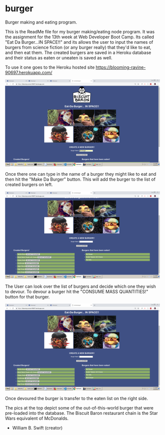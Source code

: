 # burger
Burger making and eating program.

This is the ReadMe file for my burger making/eating node program. It was the assignment for the 13th week at Web Developer Boot Camp.  Its called "Eat Da Burger...IN SPACE!!" and its allows the user to input the names of burgers from science fiction (or any burger really) that they'd like to eat, and then eat them.  The created burgers are saved in a Heroku database and their status as eaten or uneaten is saved as well. 

To use it one goes to the Heroku hosted site https://blooming-ravine-90697.herokuapp.com/

![alt text](readme_pics/Image1.jpg?raw=true "1st pic") 

Once there one can type in the name of a burger they might like to eat and then hit the "Make Da Burger" button.  This will add the burger to the list of created burgers on left.  

![alt text](readme_pics/Image3.jpg?raw=true "2nd pic") 

The User can look over the list of burgers and decide which one they wish to devour.  To devour a burger hit the "CONSUME MASS QUANTITIES!" button for that burger.       

![alt text](readme_pics/Image4.jpg?raw=true "3rd pic") 

Once devoured the burger is transfer to the eaten list on the right side.  

The pics at the top depict some of the out-of-this-world burger that were pre-loaded into the database.  The Biscuit Baron restaurant chain is the Star Wars equivalent of McDonalds.    

- William B. Swift (creator)

